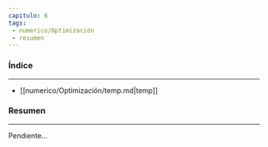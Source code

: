 ```yaml
---
capitulo: 6
tags: 
 - numerico/Optimización
 - resumen
---
```

### Índice
---
 * [[numerico/Optimización/temp.md|temp]]

### Resumen
---
Pendiente...